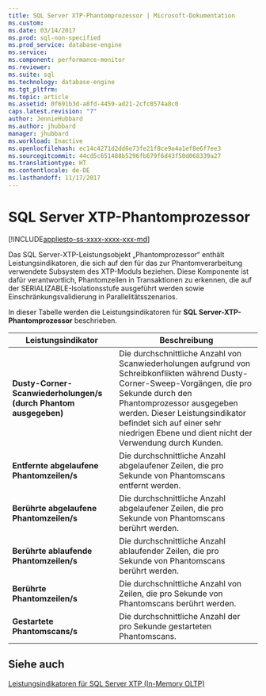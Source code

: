 ```yaml
---
title: SQL Server XTP-Phantomprozessor | Microsoft-Dokumentation
ms.custom: 
ms.date: 03/14/2017
ms.prod: sql-non-specified
ms.prod_service: database-engine
ms.service: 
ms.component: performance-monitor
ms.reviewer: 
ms.suite: sql
ms.technology: database-engine
ms.tgt_pltfrm: 
ms.topic: article
ms.assetid: 0f691b3d-a8fd-4459-ad21-2cfc8574a8c0
caps.latest.revision: "7"
author: JennieHubbard
ms.author: jhubbard
manager: jhubbard
ms.workload: Inactive
ms.openlocfilehash: ec14c4271d2dd6e73fe21f8ce9a4a1ef8e6f7ee3
ms.sourcegitcommit: 44cd5c651488b5296fb679f6d43f50d068339a27
ms.translationtype: HT
ms.contentlocale: de-DE
ms.lasthandoff: 11/17/2017
---
```

# <a name="sql-server-xtp-phantom-processor"></a>SQL Server XTP-Phantomprozessor
[!INCLUDE[appliesto-ss-xxxx-xxxx-xxx-md](../../includes/appliesto-ss-xxxx-xxxx-xxx-md.md)]

  Das SQL Server-XTP-Leistungsobjekt „Phantomprozessor“ enthält Leistungsindikatoren, die sich auf den für das zur Phantomverarbeitung verwendete Subsystem des XTP-Moduls beziehen. Diese Komponente ist dafür verantwortlich, Phantomzeilen in Transaktionen zu erkennen, die auf der SERIALIZABLE-Isolationsstufe ausgeführt werden sowie Einschränkungsvalidierung in Parallelitätsszenarios.  
  
 In dieser Tabelle werden die Leistungsindikatoren für **SQL Server-XTP-Phantomprozessor** beschrieben.  
  
|Leistungsindikator|Beschreibung|  
|-------------|-----------------|  
|**Dusty-Corner-Scanwiederholungen/s (durch Phantom ausgegeben)**|Die durchschnittliche Anzahl von Scanwiederholungen aufgrund von Schreibkonflikten während Dusty-Corner-Sweep-Vorgängen, die pro Sekunde durch den Phantomprozessor ausgegeben werden. Dieser Leistungsindikator befindet sich auf einer sehr niedrigen Ebene und dient nicht der Verwendung durch Kunden.|  
|**Entfernte abgelaufene Phantomzeilen/s**|Die durchschnittliche Anzahl abgelaufener Zeilen, die pro Sekunde von Phantomscans entfernt werden.|  
|**Berührte abgelaufene Phantomzeilen/s**|Die durchschnittliche Anzahl abgelaufener Zeilen, die pro Sekunde von Phantomscans berührt werden.|  
|**Berührte ablaufende Phantomzeilen/s**|Die durchschnittliche Anzahl ablaufender Zeilen, die pro Sekunde von Phantomscans berührt werden.|  
|**Berührte Phantomzeilen/s**|Die durchschnittliche Anzahl von Zeilen, die pro Sekunde von Phantomscans berührt werden.|  
|**Gestartete Phantomscans/s**|Die durchschnittliche Anzahl der pro Sekunde gestarteten Phantomscans.|  
  
## <a name="see-also"></a>Siehe auch  
 [Leistungsindikatoren für SQL Server XTP &#40;In-Memory OLTP&#41;](../../relational-databases/performance-monitor/sql-server-xtp-in-memory-oltp-performance-counters.md)  
  
  
